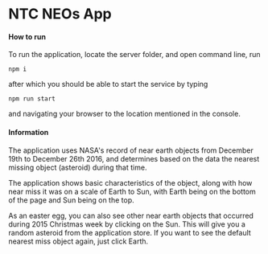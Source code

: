 # NTC NEOs App

#### How to run

To run the application, locate the server folder, and open command line, run

```
npm i
```

after which you should be able to start the service by typing

```
npm run start
```

and navigating your browser to the location mentioned in the console.

#### Information

The application uses NASA's record of near earth objects from December 19th to December 26th 2016, and determines based on the data the nearest missing object (asteroid) during that time.

The application shows basic characteristics of the object, along with how near miss it was on a scale of Earth to Sun, with Earth being on the bottom of the page and Sun being on the top.

As an easter egg, you can also see other near earth objects that occurred during 2015 Christmas week by clicking on the Sun. This will give you a random asteroid from the application store. If you want to see the default nearest miss object again, just click Earth.
